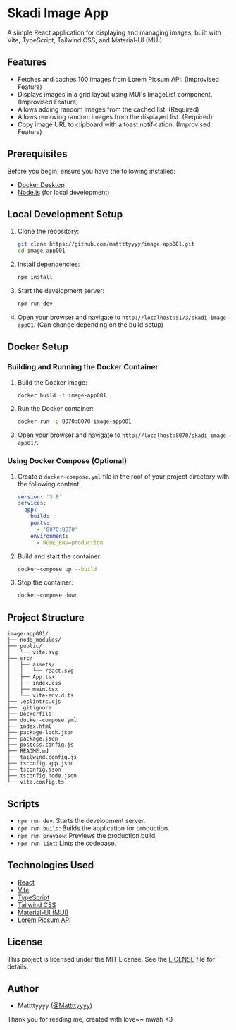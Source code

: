 # Skadi Image App

A simple React application for displaying and managing images, built with Vite, TypeScript, Tailwind CSS, and Material-UI (MUI).

## Features

- Fetches and caches 100 images from Lorem Picsum API. (Improvised Feature)
- Displays images in a grid layout using MUI's ImageList component. (Improvised Feature)
- Allows adding random images from the cached list. (Required)
- Allows removing random images from the displayed list. (Required)
- Copy image URL to clipboard with a toast notification. (Improvised Feature)

## Prerequisites

Before you begin, ensure you have the following installed:

- [Docker Desktop](https://www.docker.com/products/docker-desktop)
- [Node.js](https://nodejs.org/) (for local development)

## Local Development Setup

1. Clone the repository:

    ```sh
    git clone https://github.com/mattttyyyy/image-app001.git
    cd image-app001
    ```

2. Install dependencies:

    ```sh
    npm install
    ```

3. Start the development server:

    ```sh
    npm run dev
    ```

4. Open your browser and navigate to `http://localhost:5173/skadi-image-app01`. (Can change depending on the build setup)

## Docker Setup

### Building and Running the Docker Container

1. Build the Docker image:

    ```sh
    docker build -t image-app001 .
    ```

2. Run the Docker container:

    ```sh
    docker run -p 8070:8070 image-app001
    ```

3. Open your browser and navigate to `http://localhost:8070/skadi-image-app01/`.

### Using Docker Compose (Optional)

1. Create a `docker-compose.yml` file in the root of your project directory with the following content:

    ```yaml
    version: '3.8'
    services:
      app:
        build: .
        ports:
          - '8070:8070'
        environment:
          - NODE_ENV=production
    ```

2. Build and start the container:

    ```sh
    docker-compose up --build
    ```

3. Stop the container:

    ```sh
    docker-compose down
    ```

## Project Structure

```
image-app001/
├── node_modules/
├── public/
│   └── vite.svg
├── src/
│   ├── assets/
│   │   └── react.svg
│   ├── App.tsx
│   ├── index.css
│   ├── main.tsx
│   └── vite-env.d.ts
├── .eslintrc.cjs
├── .gitignore
├── Dockerfile
├── docker-compose.yml
├── index.html
├── package-lock.json
├── package.json
├── postcss.config.js
├── README.md
├── tailwind.config.js
├── tsconfig.app.json
├── tsconfig.json
├── tsconfig.node.json
└── vite.config.ts
```

## Scripts

- `npm run dev`: Starts the development server.
- `npm run build`: Builds the application for production.
- `npm run preview`: Previews the production build.
- `npm run lint`: Lints the codebase.

## Technologies Used

- [React](https://reactjs.org/)
- [Vite](https://vitejs.dev/)
- [TypeScript](https://www.typescriptlang.org/)
- [Tailwind CSS](https://tailwindcss.com/)
- [Material-UI (MUI)](https://mui.com/)
- [Lorem Picsum API](https://picsum.photos/)

## License

This project is licensed under the MIT License. See the [LICENSE](LICENSE) file for details.

## Author

- Mattttyyyy ([@Mattttyyyy](https://github.com/Mattttyyyy))



Thank you for reading me, created with love~~ mwah <3 

